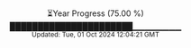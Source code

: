 <p align="center">
⏳Year Progress (75.00 %)<br>
██████████████████████▁▁▁▁▁▁▁▁ <br>
<sub>Updated: Tue, 01 Oct 2024 12:04:21 GMT</sub>
</p>

